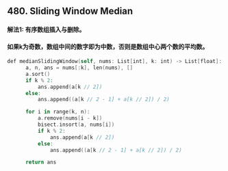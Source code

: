 ## 480. Sliding Window Median
#### 解法1: 有序数组插入与删除。
#### 如果k为奇数，数组中间的数字即为中数，否则是数组中心两个数的平均数。
```swift
def medianSlidingWindow(self, nums: List[int], k: int) -> List[float]:
      a, n, ans = nums[:k], len(nums), []
      a.sort()
      if k % 2:
          ans.append(a[k // 2])
      else:
          ans.append((a[k // 2 - 1] + a[k // 2]) / 2)

      for i in range(k, n):
          a.remove(nums[i - k])
          bisect.insort(a, nums[i])
          if k % 2:
              ans.append(a[k // 2])
          else:
              ans.append((a[k // 2 - 1] + a[k // 2]) / 2)

      return ans
```
